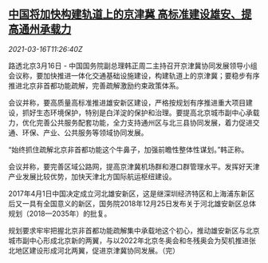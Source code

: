 <!--1615895729000-->
[中国将加快构建轨道上的京津冀 高标准建设雄安、提高通州承载力](https://cn.reuters.com/article/china-hanzheng-rails-hebei-0316-idCNKBS2B81GC)
------

<div><i>2021-03-16T11:26:40Z</i></div><p>路透北京3月16日 - 中国国务院副总理韩正周二主持召开京津冀协同发展领导小组会议称，要加快推进一体化交通基础设施建设，构建轨道上的京津冀；要稳步有序推进北京非首都功能疏解，完善疏解激励约束政策体系。</p><p>会议并称，要高质量高标准推进雄安新区建设，严格按规划有序推进重大项目建设，抓好生态环境保护，特别是白洋淀的保护和治理。要提高北京城市副中心承载力，优化完善公共服务配套功能，全力支持通州区与北三县协同发展，着力促进交通、环保、产业、公共服务等领域协同发展。</p><p>“始终抓住疏解北京非首都功能这个牛鼻子，加强前瞻性整体性谋划。”韩正称。</p><p>会议并称，要完善区域公路网，提高京津冀机场群和港口群管理水平。发挥好天津产业发展比较优势，加快天津北方国际航运枢纽建设。</p><p>2017年4月1日中国决定成立河北雄安新区，这是继深圳经济特区和上海浦东新区后又一具有全国意义的新区，国务院2018年12月25日发布关于河北雄安新区总体规划（2018—2035年）的批复。</p><p>规划要求牢牢把握北京非首都功能疏解集中承载地这个初心，推动雄安新区与北京城市副中心形成北京新的两翼，与以2022年北京冬奥会和冬残奥会为契机推进张北地区建设形成河北两翼，促进京津冀协同发展。（完）</p>
